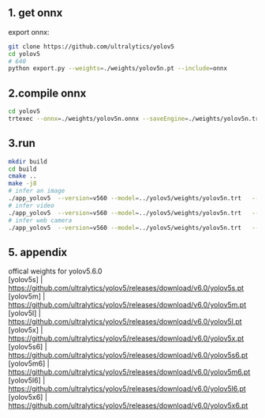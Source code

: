 ## 1. get onnx
export onnx:
```bash
git clone https://github.com/ultralytics/yolov5
cd yolov5
# 640
python export.py --weights=./weights/yolov5n.pt --include=onnx  
```

## 2.compile onnx
```bash
cd yolov5
trtexec --onnx=./weights/yolov5n.onnx --saveEngine=./weights/yolov5n.trt --buildOnly --minShapes=images:1x3x640x640 --optShapes=images:4x3x640x640 --maxShapes=images:8x3x640x640 --fp16
```
## 3.run
```bash
mkdir build
cd build
cmake ..
make -j8
# infer an image
./app_yolov5  --version=v560 --model=../yolov5/weights/yolov5n.trt   --size=640  --batch_size=1 --img=../data/dog.jpg  --savePath 
# infer video
./app_yolov5  --version=v560 --model=../yolov5/weights/yolov5n.trt   --size=640  --batch_size=8 --video=../data/people.mp4 --show --savePath=../
# infer web camera
./app_yolov5  --version=v560 --model=../yolov5/weights/yolov5n.trt   --size=640  --batch_size=4 --cam_id=0 --show --savePath
```









## 5. appendix

offical weights for yolov5.6.0<br>
[yolov5s]   |   https://github.com/ultralytics/yolov5/releases/download/v6.0/yolov5s.pt<br>
[yolov5m]   |   https://github.com/ultralytics/yolov5/releases/download/v6.0/yolov5m.pt<br>
[yolov5l]   |   https://github.com/ultralytics/yolov5/releases/download/v6.0/yolov5l.pt<br>
[yolov5x]   |   https://github.com/ultralytics/yolov5/releases/download/v6.0/yolov5x.pt<br>
[yolov5s6]  |   https://github.com/ultralytics/yolov5/releases/download/v6.0/yolov5s6.pt<br>
[yolov5m6]  |   https://github.com/ultralytics/yolov5/releases/download/v6.0/yolov5m6.pt<br>
[yolov5l6]  |   https://github.com/ultralytics/yolov5/releases/download/v6.0/yolov5l6.pt<br>
[yolov5x6]  |   https://github.com/ultralytics/yolov5/releases/download/v6.0/yolov5x6.pt<br>